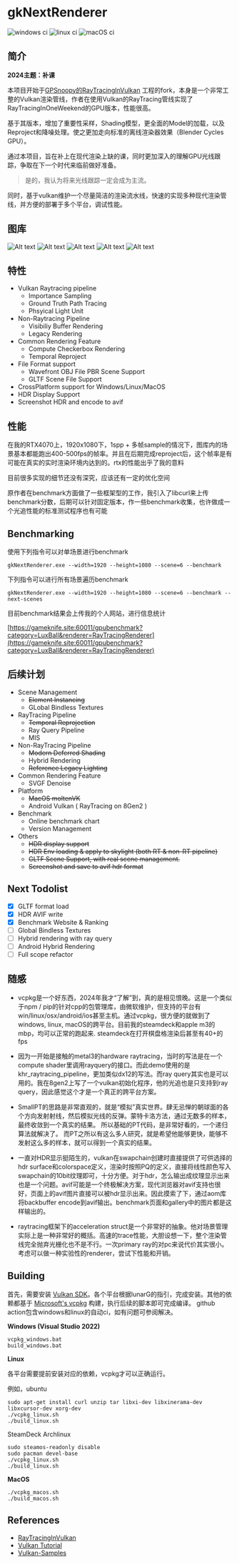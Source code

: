 # gkNextRenderer

![windows ci](https://github.com/gameknife/gkNextRenderer/actions/workflows/windows.yml/badge.svg)
![linux ci](https://github.com/gameknife/gkNextRenderer/actions/workflows/linux.yml/badge.svg)
![macOS ci](https://github.com/gameknife/gkNextRenderer/actions/workflows/macos.yml/badge.svg)

## 简介

**2024主题：补课**

本项目开始于[GPSnoopy的RayTracingInVulkan](https://github.com/GPSnoopy/RayTracingInVulkan) 工程的fork，本身是一个非常工整的Vulkan渲染管线，作者在使用Vulkan的RayTracing管线实现了RayTracingInOneWeekend的GPU版本，性能很高。

基于其版本，增加了重要性采样，Shading模型，更全面的Model的加载，以及Reproject和降噪处理。使之更加走向标准的离线渲染器效果（Blender Cycles GPU）。

通过本项目，旨在补上在现代渲染上缺的课，同时更加深入的理解GPU光线跟踪，争取在下一个时代来临前做好准备。

> 是的，我认为将来光线跟踪一定会成为主流。

同时，基于vulkan维护一个尽量简洁的渲染流水线，快速的实现多种现代渲染管线，并方便的部署于多个平台，调试性能。

## 图库


![Alt text](gallery/LuxBall.avif?raw=true "LuxBall")
![Alt text](gallery/Kitchen.avif?raw=true "Kitchen")
![Alt text](gallery/LivingRoom.avif?raw=true "LivingRoom")
![Alt text](gallery/Still.avif?raw=true "still")
![Alt text](gallery/CornellBox.avif?raw=true "Cornell Box")

## 特性

* Vulkan Raytracing pipeline
    * Importance Sampling
    * Ground Truth Path Tracing
    * Phsyical Light Unit
* Non-Raytracing Pipeline
    * Visibiliy Buffer Rendering
    * Legacy Rendering
* Common Rendering Feature
    * Compute Checkerbox Rendering
    * Temporal Reproject
* File Format support
    * Wavefront OBJ File PBR Scene Support
    * GLTF Scene File Support
* CrossPlatform support for Windows/Linux/MacOS
* HDR Display Support
* Screenshot HDR and encode to avif

## 性能

在我的RTX4070上，1920x1080下，1spp + 多帧sample的情况下，图库内的场景基本都能跑出400-500fps的帧率。并且在后期完成reproject后，这个帧率是有可能在真实的实时渲染环境内达到的。rtx的性能出乎了我的意料

目前很多实现的细节还没有深究，应该还有一定的优化空间

原作者在benchmark方面做了一些框架型的工作，我引入了libcurl来上传benchmark分数，后期可以针对固定版本，作一些benchmark收集，也许做成一个光追性能的标准测试程序也有可能

## Benchmarking

使用下列指令可以对单场景进行benchmark
```
gkNextRenderer.exe --width=1920 --height=1080 --scene=6 --benchmark
```
下列指令可以进行所有场景遍历benchmark
```
gkNextRenderer.exe --width=1920 --height=1080 --scene=6 --benchmark --next-scenes
```
目前benchmark结果会上传我的个人网站，进行信息统计

[https://gameknife.site:60011/gpubenchmark?category=LuxBall&renderer=RayTracingRenderer](https://gameknife.site:60011/gpubenchmark?category=LuxBall&renderer=RayTracingRenderer)

## 后续计划

- Scene Management
    - ~~Element Instancing~~
    - GLobal Bindless Textures
- RayTracing Pipeline
    - ~~Temporal Reprojection~~
    - Ray Query Pipeline
    - MIS
- Non-RayTracing Pipeline
    - ~~Modern Deferred Shading~~
    - Hybrid Rendering
    - ~~Reference Legacy Lighting~~
- Common Rendering Feature
    - SVGF Denoise
- Platform
    - ~~MacOS moltenVK~~
    - Android Vulkan ( RayTracing on 8Gen2 )
- Benchmark
    - Online benchmark chart
    - Version Management
- Others
    - ~~HDR display support~~
    - ~~HDR Env loading & apply to skylight (both RT & non-RT pipeline)~~
    - ~~GLTF Scene Support, with real scene management.~~
    - ~~Screenshot and save to avif hdr format~~

## Next Todolist

- [x] GLTF format load
- [x] HDR AVIF write
- [x] Benchmark Website & Ranking
- [ ] Global Bindless Textures
- [ ] Hybrid rendering with ray query
- [ ] Android Hybrid Rendering
- [ ] Full scope refactor

## 随感

- vcpkg是一个好东西，2024年我才“了解”到，真的是相见恨晚。这是一个类似于npm / pip的针对cpp的包管理库，由微软维护，但支持的平台有win/linux/osx/android/ios甚至主机。通过vcpkg，很方便的就做到了windows, linux, macOS的跨平台。目前我的steamdeck和apple m3的mbp，均可以正常的跑起来. steamdeck在打开棋盘格渲染后甚至有40+的fps

- 因为一开始是接触的metal3的hardware raytracing，当时的写法是在一个compute shader里调用rayquery的接口。而此demo使用的是khr_raytracing_pipeline，更加类似dx12的写法。而ray query其实也是可以用的。我在8gen2上写了一个vulkan初始化程序，他的光追也是只支持到ray query，因此感觉这个才是一个真正的跨平台方案。

- SmallPT的思路是非常直观的，就是“模拟”真实世界。肆无忌惮的朝球面的各个方向发射射线，然后模拟光线的反弹。蒙特卡洛方法，通过无数多的样本，最终收敛到一个真实的结果。
所以基础的PT代码，是非常好看的，一个递归算法就解决了。
而PT之所以有这么多人研究，就是希望他能够更快，能够不发射这么多的样本，就可以得到一个真实的结果。

- 一直对HDR显示挺陌生的，vulkan在swapchain创建时直接提供了可供选择的hdr surface和colorspace定义，渲染时按照PQ的定义，直接将线性颜色写入swapchain的10bit纹理即可，十分方便。对于hdr，怎么输出成纹理显示出来也是一个问题。avif可能是一个终极解决方案，现代浏览器对avif支持也很好，页面上的avif图片直接可以被hdr显示出来。因此摸索了下，通过aom库将backbuffer encode到avif输出。benchmark页面和gallery中的图片都是这样输出的。

- raytracing框架下的acceleration struct是一个非常好的抽象。他对场景管理实际上是一种非常好的概括。高速的trace性能，大胆设想一下，整个渲染管线完全抛弃光栅化也不是不行。一次primary ray的对pc来说代价其实很小。考虑可以做一种实验性的renderer，尝试下性能和开销。

## Building

首先，需要安装 [Vulkan SDK](https://vulkan.lunarg.com/sdk/home)。各个平台根据lunarG的指引，完成安装。其他的依赖都基于 [Microsoft's vcpkg](https://github.com/Microsoft/vcpkg) 构建，执行后续的脚本即可完成编译。
github action包含windows和linux的自动ci，如有问题可参阅解决。

**Windows (Visual Studio 2022)** 
```
vcpkg_windows.bat
build_windows.bat
```
**Linux**

各平台需要提前安装对应的依赖，vcpkg才可以正确运行。

例如，ubuntu
```
sudo apt-get install curl unzip tar libxi-dev libxinerama-dev libxcursor-dev xorg-dev
./vcpkg_linux.sh
./build_linux.sh
```
SteamDeck Archlinux
```
sudo steamos-readonly disable
sudo pacman devel-base
./vcpkg_linux.sh
./build_linux.sh
```

**MacOS**
```
./vcpkg_macos.sh
./build_macos.sh
```

## References

* [RayTracingInVulkan](https://github.com/GPSnoopy/RayTracingInVulkan)
* [Vulkan Tutorial](https://vulkan-tutorial.com/)
* [Vulkan-Samples](https://github.com/KhronosGroup/Vulkan-Samples)

